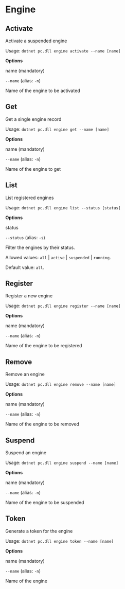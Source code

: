 # Engine

## Activate

Activate a suspended engine

Usage: `dotnet pc.dll engine activate --name [name]`

**Options**

name \(mandatory\)

 `--name` \(alias: `-n`\)

 Name of the engine to be activated

## Get

Get a single engine record

Usage: `dotnet pc.dll engine get --name [name]`

**Options**

name \(mandatory\)

 `--name` \(alias: `-n`\)

 Name of the engine to get

## List

List registered engines

Usage: `dotnet pc.dll engine list --status [status]`

**Options**

status

 `--status` \(alias: `-s`\)

 Filter the engines by their status.

 Allowed values: `all` \| `active` \| `suspended` \| `running`.

 Default value: `all`.

## Register

Register a new engine

Usage: `dotnet pc.dll engine register --name [name]`

**Options**

name \(mandatory\)

 `--name` \(alias: `-n`\)

 Name of the engine to be registered

## Remove

Remove an engine

Usage: `dotnet pc.dll engine remove --name [name]`

**Options**

name \(mandatory\)

 `--name` \(alias: `-n`\)

 Name of the engine to be removed

## Suspend

Suspend an engine

Usage: `dotnet pc.dll engine suspend --name [name]`

**Options**

name \(mandatory\)

 `--name` \(alias: `-n`\)

 Name of the engine to be suspended

## Token

Generate a token for the engine

Usage: `dotnet pc.dll engine token --name [name]`

**Options**

name \(mandatory\)

 `--name` \(alias: `-n`\)

 Name of the engine

